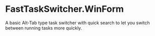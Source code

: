 FastTaskSwitcher.WinForm
================

A basic Alt-Tab type task switcher with quick search to let you switch between running tasks more quickly.